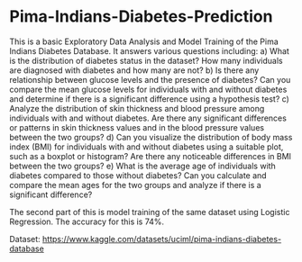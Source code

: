 # Pima-Indians-Diabetes-Prediction
This is a basic Exploratory Data Analysis and Model Training of the Pima Indians Diabetes Database. It answers various questions including:
a) What is the distribution of diabetes status in the dataset? How many individuals are diagnosed with diabetes and how many are not?
b) Is there any relationship between glucose levels and the presence of diabetes? Can you compare the mean glucose levels for individuals with and without diabetes and determine if there is a significant difference using a hypothesis test?
c)  Analyze the distribution of skin thickness and blood pressure among individuals with and without diabetes. Are there any significant differences or patterns in skin thickness values and in the blood pressure values between the two groups?
d) Can you visualize the distribution of body mass index (BMI) for individuals with and without diabetes using a suitable plot, such as a boxplot or histogram? Are there any noticeable differences in BMI between the two groups?
e) What is the average age of individuals with diabetes compared to those without diabetes? Can you calculate and compare the mean ages for the two groups and analyze if there is a significant difference?

The second part of this is model training of the same dataset using Logistic Regression. The accuracy for this is 74%.

Dataset: https://www.kaggle.com/datasets/uciml/pima-indians-diabetes-database
